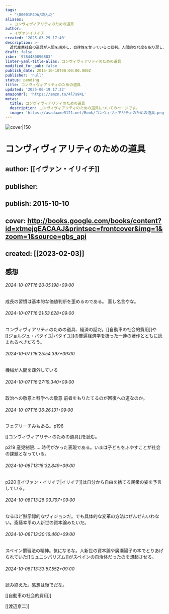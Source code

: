 ```yaml
---
tags:
  - "\U0001F4DA/読んだ"
aliases:
  - コンヴィヴィアリティのための道具
author:
  - イヴァンイリイチ
created: '2025-03-29 17:40'
description: >-
  近代産業社会の道具が人間を疎外し、自律性を奪っていると批判。人間的な尺度を取り戻し、自立的で創造的な共生を可能にする「コンヴィヴィアルな道具」の必要性を説く。現代技術社会への根源的な問い。
draft: false
isbn: '9784480096883'
linter-yaml-title-alias: コンヴィヴィアリティのための道具
modified_for_pub: false
publish_date: 2015-10-10T00:00:00.000Z
publisher: 'null'
status: pending
title: コンヴィヴィアリティのための道具
updated: '2025-06-19 17:32'
amazonUrl: 'https://amzn.to/4l7s94L'
metas:
  title: コンヴィヴィアリティのための道具
  description: コンヴィヴィアリティのための道具についてのページです。
  image: 'https://asadaame5121.net/Book/コンヴィヴィアリティのための道具.png'
---
```

![cover|150](http://books.google.com/books/content?id=xtmejgEACAAJ&printsec=frontcover&img=1&zoom=1&source=gbs_api)

# コンヴィヴィアリティのための道具
## author: [[イヴァン・イリイチ]]
## publisher: 
## publish: 2015-10-10
## cover: http://books.google.com/books/content?id=xtmejgEACAAJ&printsec=frontcover&img=1&zoom=1&source=gbs_api
## created: [[2023-02-03]]

## 感想
###### 2024-10-07T16:20:05.198+09:00

成長の習慣は基本的な価値判断を歪めるのである。
蓋し名言やな。

###### 2024-10-07T16:21:53.628+09:00

コンヴィヴィアリティのための道具、経済の話だ。[[自動車の社会的費用]]や[[ジョルジュ・バタイユ|バタイユ]]の普遍経済学を扱った一連の著作とともに読まれるべきだろう。

###### 2024-10-07T16:25:54.397+09:00

機械が人間を疎外している

###### 2024-10-07T16:27:19.340+09:00

政治への敬意と科学への敬意
前者をもりたてるのが回復への道なのか。
###### 2024-10-07T16:36:26.131+09:00

フェデリーチみもある。p196


[[コンヴィヴィアリティのための道具]]を読む。

p219 産児制限……時代がかった表現である。いまは子どもをふやすことが社会の課題となっている。

###### 2024-10-08T13:18:32.849+09:00

p220 [[イヴァン・イリイチ|イリイチ]]は自分から自由を捨てる民衆の姿を予言している。

###### 2024-10-08T13:26:03.797+09:00

なるほど黙示録的なヴィジョンだ。でも具体的な変革の方法はぜんぜんいわない。斎藤幸平の人新世の資本論みたいだ。

###### 2024-10-08T13:30:16.460+09:00

スペイン慣習法の精神。気になるな。人新世の資本論や廣瀬陽子の本でとりあげられていた[[ミュニシパリズム]]がスペインの自治体だったのを想起させる。

###### 2024-10-08T13:33:57.552+09:00

読み終えた。感想は後でだな。

[[自動車の社会的費用]]

[[渡辺京二]]
